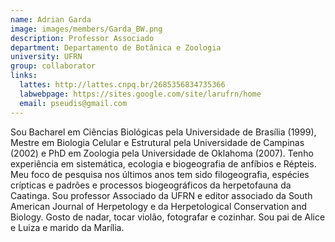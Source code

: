 ```yaml
---
name: Adrian Garda
image: images/members/Garda_BW.png
description: Professor Associado
department: Departamento de Botânica e Zoologia
university: UFRN
group: collaborator
links:
  lattes: http://lattes.cnpq.br/2685356834735366
  labwebpage: https://sites.google.com/site/larufrn/home
  email: pseudis@gmail.com
---
```


Sou Bacharel em Ciências Biológicas pela Universidade de Brasília (1999), Mestre em Biologia Celular e Estrutural pela Universidade de Campinas (2002) e PhD em Zoologia pela Universidade de Oklahoma (2007). Tenho experiência em sistemática, ecologia e biogeografia de anfíbios e Répteis. Meu foco de pesquisa nos últimos anos tem sido filogeografia, espécies crípticas e padrões e processos biogeográficos da herpetofauna da Caatinga. Sou professor Associado da UFRN e editor associado da South American Journal of Herpetology e da Herpetological Conservation and Biology. Gosto de nadar, tocar violão, fotografar e cozinhar. Sou pai de Alice e Luiza e marido da Marília.
